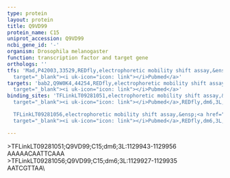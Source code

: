 ```yaml
---
type: protein
layout: protein
title: Q9VD99
protein_name: C15
uniprot_accession: Q9VD99
ncbi_gene_id: '-'
organism: Drosophila melanogaster
function: transcription factor and target gene
orthologs: ''
tfs: 'Mad,P42003,33529,REDfly,electrophoretic mobility shift assay,&ensp;<a href="https://www.ncbi.nlm.nih.gov/pubmed/?term=20965965%5Buid%5D+OR+17092951%5Buid%5D"
  target="_blank"><i uk-icon="icon: link"></i>Pubmed</a>'
targets: 'bab2,Q9W0K4,44254,REDfly,electrophoretic mobility shift assay,&ensp;<a href="https://www.ncbi.nlm.nih.gov/pubmed/?term=20965965%5Buid%5D+OR+28394894%5Buid%5D"
  target="_blank"><i uk-icon="icon: link"></i>Pubmed</a>'
binding_sites: 'TFLinkLT09281051,electrophoretic mobility shift assay,&ensp;<a href="https://www.ncbi.nlm.nih.gov/pubmed/?term=28394894;20965965%5Buid%5D"
  target="_blank"><i uk-icon="icon: link"></i>Pubmed</a>,REDfly,dm6,3L,1129943,1129956,NA

  TFLinkLT09281056,electrophoretic mobility shift assay,&ensp;<a href="https://www.ncbi.nlm.nih.gov/pubmed/?term=28394894;20965965%5Buid%5D"
  target="_blank"><i uk-icon="icon: link"></i>Pubmed</a>,REDfly,dm6,3L,1129927,1129935,NA'

---
```

\>TFLinkLT09281051;Q9VD99;C15;dm6;3L:1129943-1129956\AAAAACAATTCAAA\\>TFLinkLT09281056;Q9VD99;C15;dm6;3L:1129927-1129935\AATCGTTAA\